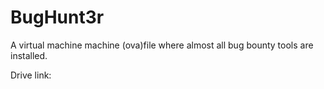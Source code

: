 # BugHunt3r
A virtual machine machine (ova)file where almost all bug bounty tools are installed.

Drive link:


